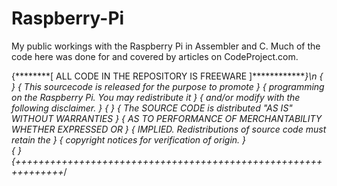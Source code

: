 # Raspberry-Pi
My public workings with the Raspberry Pi in Assembler and C. Much of the code here was done for and covered by articles on CodeProject.com.

{********[ ALL CODE IN THE REPOSITORY IS FREEWARE ]*************}\n
{                                                               }
{     This sourcecode is released for the purpose to promote    }
{   programming on the Raspberry Pi. You may redistribute it    }
{   and/or modify with the following disclaimer.                }
{																                                }
{   The SOURCE CODE is distributed "AS IS" WITHOUT WARRANTIES	  }
{   AS TO PERFORMANCE OF MERCHANTABILITY WHETHER EXPRESSED OR   } 
{   IMPLIED. Redistributions of source code must retain the     }
{   copyright notices for verification of origin.               }	
{																                                }
{++++++++++++++++++++++++++++++++++++++++++++++++++++++++++++++*/
